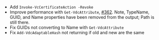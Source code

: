 - Add `Invoke-VcCertificateAction -Revoke`
- Improve performance with `Get-VdcAttribute`, [#362](https://github.com/Venafi/VenafiPS/issues/362).  Note, TypeName, GUID, and Name properties have been removed from the output; Path is still there.
- Fix GUIDs not converting to Name with `Get-VdcAttribute`
- Fix `Add-VdcAdaptableHash` not returning if old and new are the same
